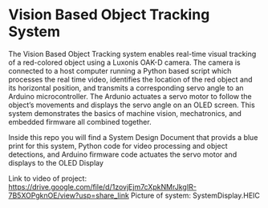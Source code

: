 # Vision Based Object Tracking System

The Vision Based Object Tracking system enables real-time visual tracking of a red-colored object using a Luxonis OAK-D camera. The camera is connected to a host computer running a Python based script which processes the real time video, identifies the location of the red object and its horizontal position, and transmits a corresponding servo angle to an Arduino microcontroller. The Ardunio actuates a servo motor to follow the object’s movements and displays the servo angle on an OLED screen. This system demonstrates the basics of machine vision, mechatronics, and embedded firmware all combined together.

Inside this repo you will find a System Design Document that provids a blue print for this system, Python code for video processing and object detections, and Arduino firmware code actuates the servo motor and displays to the OLED Display

Link to video of project: https://drive.google.com/file/d/1zovjEjm7cXpkNMrJkgIR-7B5XOPgknOE/view?usp=share_link
Picture of system: SystemDisplay.HEIC
